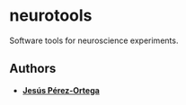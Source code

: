 # neurotools
Software tools for neuroscience experiments.

## Authors

* [**Jesús Pérez-Ortega**](http://www.jesusperez.net)

